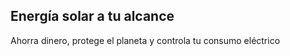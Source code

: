 <!-- Hero / Banner Principal -->
  <section id="inicio" class="relative h-[70vh] bg-cover bg-center flex items-center justify-center text-white text-center" style="background-image: url('https://images.unsplash.com/photo-1584270354949-1dba7f1f57d3?auto=format&fit=crop&w=1500&q=80');">
    <div class="bg-black bg-opacity-60 p-8 rounded-xl max-w-2xl">
      <h2 class="text-3xl sm:text-4xl font-bold mb-4">Energía solar a tu alcance</h2>
      <p class="text-lg sm:text-xl">Ahorra dinero, protege el planeta y controla tu consumo eléctrico</p>
    </div>
  </section>
